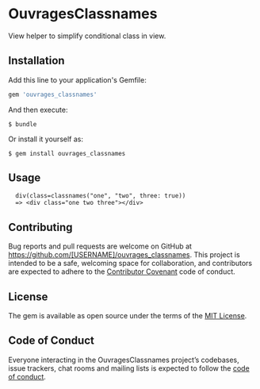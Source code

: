 # OuvragesClassnames

View helper to simplify conditional class in view.

## Installation

Add this line to your application's Gemfile:

```ruby
gem 'ouvrages_classnames'
```

And then execute:

    $ bundle

Or install it yourself as:

    $ gem install ouvrages_classnames

## Usage

```
  div(class=classnames("one", "two", three: true))
  => <div class="one two three"></div>
```

## Contributing

Bug reports and pull requests are welcome on GitHub at https://github.com/[USERNAME]/ouvrages_classnames. This project is intended to be a safe, welcoming space for collaboration, and contributors are expected to adhere to the [Contributor Covenant](http://contributor-covenant.org) code of conduct.

## License

The gem is available as open source under the terms of the [MIT License](http://opensource.org/licenses/MIT).

## Code of Conduct

Everyone interacting in the OuvragesClassnames project’s codebases, issue trackers, chat rooms and mailing lists is expected to follow the [code of conduct](https://github.com/[USERNAME]/ouvrages_classnames/blob/master/CODE_OF_CONDUCT.md).
